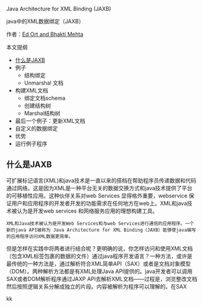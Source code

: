 Java Architecture for XML Binding (JAXB)

java中的XML数据绑定（JAXB）

作者：[Ed Ort and Bhakti Mehta](http://www.oracle.com/technetwork/articles/javase/index-140168.html#author)


本文提纲

- [什么是JAXB](1)
- 例子
	- 结构绑定
	- Unmarshal 文档
- 构建XML文档
	- 绑定文档schema
	- 创建结构树
	- Marshal结构树
- 最后一个例子：更新XML文档
- 自定义的数据绑定
- 优势
- 运行例子程序

<h2 id= "1">什么是JAXB</h2>

可扩展标记语言(XML)和java技术是一直以来的搭档在帮助程序员传递数据和代码通过网络。这是因为XML是一种平台无关的数据交换方式和java技术提供了平台的可移植性应用。这种伙伴关系对web Services 显得格外重要，webservice 保证用户和应用程序的开发者开发的功能需求在任何地方在web上。XML和java技术被认为是开发web services 和网络服务应用的理想构建工具。
	
	XML和Java技术被认为是开发Web Services和与web Services进行通信的应用程序。一个新的java API被称为 Java Architecture for XML Binding（JAXB）能够使java编写的应用程序访问XML数据更简单。

但是怎样在实践中将两者进行结合呢？更明确的说，你怎样访问和使用XML文档（包含XML标签包裹的数据的文件）通过java程序开发语言？一种方法，或许是最传统的一种方法是，通过解析符合XML简单API（SAX）或者是文档对象模型（DOM）。两种解析方法都是有XML处理Java API提供的。java开发者可以调用SAX或者DOM解析程序通过JAXP API去解析XML文档——过程是，浏览整改文档然后按照逻辑关系分解成独立的片段。内容被解析为程序可以理解的。在SAX

kk
